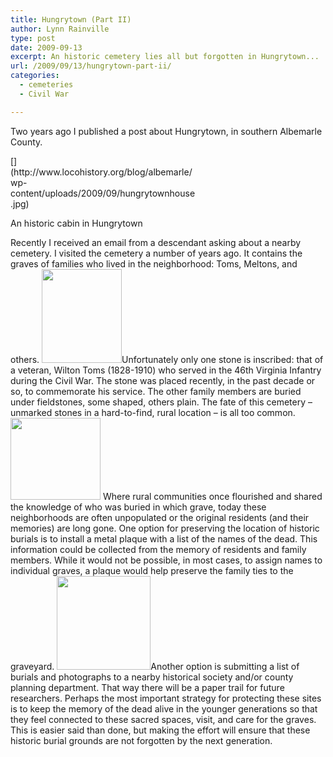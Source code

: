 ```yaml
---
title: Hungrytown (Part II)
author: Lynn Rainville
type: post
date: 2009-09-13
excerpt: An historic cemetery lies all but forgotten in Hungrytown...
url: /2009/09/13/hungrytown-part-ii/
categories:
  - cemeteries
  - Civil War

---
```

Two years ago I published a post about Hungrytown, in southern Albemarle County.

<div id="attachment_286" class="wp-caption aligncenter" style="width: 298px">
  [](http://www.locohistory.org/blog/albemarle/wp-content/uploads/2009/09/hungrytownhouse.jpg)
  
  <p class="wp-caption-text">
    An historic cabin in Hungrytown
  </p>
</div>

Recently I received an email from a descendant asking about a nearby cemetery. I visited the cemetery a number of years ago. It contains the graves of families who lived in the neighborhood: Toms, Meltons, and others. [<img class="aligncenter size-thumbnail wp-image-287" title="hungrytowncem4" src="http://www.locohistory.org/blog/albemarle/wp-content/uploads/2009/09/hungrytowncem4-128x150.jpg" alt="" width="128" height="150" />][1]Unfortunately only one stone is inscribed: that of a veteran, Wilton Toms (1828-1910) who served in the 46th Virginia Infantry during the Civil War. The stone was placed recently, in the past decade or so, to commemorate his service. The other family members are buried under fieldstones, some shaped, others plain. The fate of this cemetery &#8211; unmarked stones in a hard-to-find, rural location &#8211; is all too common. [<img class="alignnone size-thumbnail wp-image-288" title="hungrytowncem3" src="http://www.locohistory.org/blog/albemarle/wp-content/uploads/2009/09/hungrytowncem3.jpg" alt="" width="144" height="131" />][2] Where rural communities once flourished and shared the knowledge of who was buried in which grave, today these neighborhoods are often unpopulated or the original residents (and their memories) are long gone. One option for preserving the location of historic burials is to install a metal plaque with a list of the names of the dead. This information could be collected from the memory of residents and family members. While it would not be possible, in most cases, to assign names to individual graves, a plaque would help preserve the family ties to the graveyard. [<img class="aligncenter size-thumbnail wp-image-289" title="hungrytowncem1" src="http://www.locohistory.org/blog/albemarle/wp-content/uploads/2009/09/hungrytowncem1-150x150.jpg" alt="" width="150" height="150" />][3]Another option is submitting a list of burials and photographs to a nearby historical society and/or county planning department. That way there will be a paper trail for future researchers. Perhaps the most important strategy for protecting these sites is to keep the memory of the dead alive in the younger generations so that they feel connected to these sacred spaces, visit, and care for the graves. This is easier said than done, but making the effort will ensure that these historic burial grounds are not forgotten by the next generation.

 [1]: http://www.locohistory.org/blog/albemarle/wp-content/uploads/2009/09/hungrytowncem4.jpg
 [2]: http://www.locohistory.org/blog/albemarle/wp-content/uploads/2009/09/hungrytowncem3.jpg
 [3]: http://www.locohistory.org/blog/albemarle/wp-content/uploads/2009/09/hungrytowncem1
